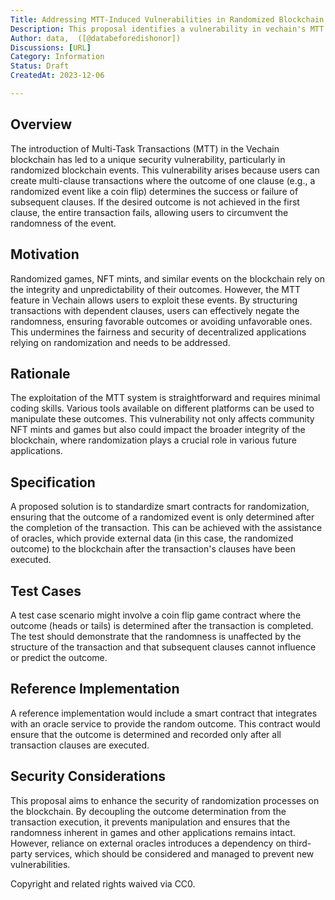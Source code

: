 ```yaml
---
Title: Addressing MTT-Induced Vulnerabilities in Randomized Blockchain Events
Description: This proposal identifies a vulnerability in vechain's MTT system allowing users to manipulate outcomes of randomized events.
Author: data,  ([@databeforedishonor])
Discussions: [URL]
Category: Information
Status: Draft
CreatedAt: 2023-12-06

---
```


## Overview
The introduction of Multi-Task Transactions (MTT) in the Vechain blockchain has led to a unique security vulnerability, particularly in randomized blockchain events. This vulnerability arises because users can create multi-clause transactions where the outcome of one clause (e.g., a randomized event like a coin flip) determines the success or failure of subsequent clauses. If the desired outcome is not achieved in the first clause, the entire transaction fails, allowing users to circumvent the randomness of the event.

## Motivation
Randomized games, NFT mints, and similar events on the blockchain rely on the integrity and unpredictability of their outcomes. However, the MTT feature in Vechain allows users to exploit these events. By structuring transactions with dependent clauses, users can effectively negate the randomness, ensuring favorable outcomes or avoiding unfavorable ones. This undermines the fairness and security of decentralized applications relying on randomization and needs to be addressed.

## Rationale
The exploitation of the MTT system is straightforward and requires minimal coding skills. Various tools available on different platforms can be used to manipulate these outcomes. This vulnerability not only affects community NFT mints and games but also could impact the broader integrity of the blockchain, where randomization plays a crucial role in various future applications.

## Specification
A proposed solution is to standardize smart contracts for randomization, ensuring that the outcome of a randomized event is only determined after the completion of the transaction. This can be achieved with the assistance of oracles, which provide external data (in this case, the randomized outcome) to the blockchain after the transaction's clauses have been executed.

## Test Cases
A test case scenario might involve a coin flip game contract where the outcome (heads or tails) is determined after the transaction is completed. The test should demonstrate that the randomness is unaffected by the structure of the transaction and that subsequent clauses cannot influence or predict the outcome.

## Reference Implementation
A reference implementation would include a smart contract that integrates with an oracle service to provide the random outcome. This contract would ensure that the outcome is determined and recorded only after all transaction clauses are executed.

## Security Considerations
This proposal aims to enhance the security of randomization processes on the blockchain. By decoupling the outcome determination from the transaction execution, it prevents manipulation and ensures that the randomness inherent in games and other applications remains intact. However, reliance on external oracles introduces a dependency on third-party services, which should be considered and managed to prevent new vulnerabilities.

Copyright and related rights waived via CC0.

